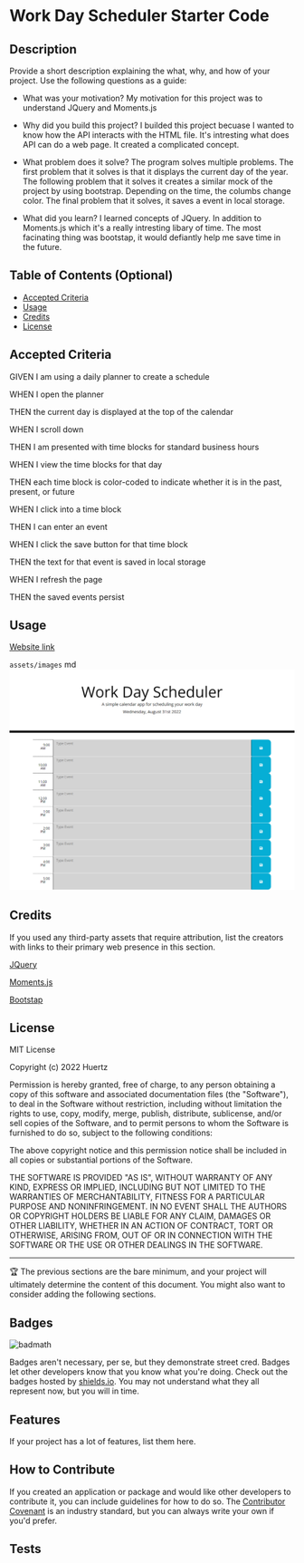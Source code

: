 # Work Day Scheduler Starter Code

## Description

Provide a short description explaining the what, why, and how of your project. Use the following questions as a guide:

- What was your motivation? 
My motivation for this project was to understand JQuery and Moments.js

- Why did you build this project? 
I builded this project becuase I wanted to know how the API interacts with the HTML file. It's intresting what does API can do a web page. It created a complicated concept. 

- What problem does it solve?
The program solves multiple problems. The first problem that it solves is that it displays the current day of the year. The following problem that it solves it creates a similar mock of the project by using bootstrap. Depending on the time, the columbs change color. The final problem that it solves, it saves a event in local storage.   

- What did you learn?
I learned concepts of JQuery. In addition to Moments.js which it's a really intresting libary of time. The most facinating thing was bootstap, it would defiantly help me save time in the future. 

## Table of Contents (Optional)


- [Accepted Criteria](#criteria)
- [Usage](#usage)
- [Credits](#credits)
- [License](#license)

## Accepted Criteria

GIVEN I am using a daily planner to create a schedule

WHEN I open the planner

THEN the current day is displayed at the top of the calendar

WHEN I scroll down

THEN I am presented with time blocks for standard business hours

WHEN I view the time blocks for that day

THEN each time block is color-coded to indicate whether it is in the past, present, or future

WHEN I click into a time block

THEN I can enter an event

WHEN I click the save button for that time block

THEN the text for that event is saved in local storage

WHEN I refresh the page

THEN the saved events persist

## Usage

  [Website link](https://huertz.github.io/calendario/)

  `assets/images`
   md ![alt text](./assets/images/Work-Day-Scheduler.png)

## Credits

If you used any third-party assets that require attribution, list the creators with links to their primary web presence in this section.

[JQuery](https://jquery.com/)

[Moments.js](https://momentjs.com/docs/#/get-set/hour/)

[Bootstap](https://getbootstrap.com/)


## License

MIT License

Copyright (c) 2022 Huertz

Permission is hereby granted, free of charge, to any person obtaining a copy
of this software and associated documentation files (the "Software"), to deal
in the Software without restriction, including without limitation the rights
to use, copy, modify, merge, publish, distribute, sublicense, and/or sell
copies of the Software, and to permit persons to whom the Software is
furnished to do so, subject to the following conditions:

The above copyright notice and this permission notice shall be included in all
copies or substantial portions of the Software.

THE SOFTWARE IS PROVIDED "AS IS", WITHOUT WARRANTY OF ANY KIND, EXPRESS OR
IMPLIED, INCLUDING BUT NOT LIMITED TO THE WARRANTIES OF MERCHANTABILITY,
FITNESS FOR A PARTICULAR PURPOSE AND NONINFRINGEMENT. IN NO EVENT SHALL THE
AUTHORS OR COPYRIGHT HOLDERS BE LIABLE FOR ANY CLAIM, DAMAGES OR OTHER
LIABILITY, WHETHER IN AN ACTION OF CONTRACT, TORT OR OTHERWISE, ARISING FROM,
OUT OF OR IN CONNECTION WITH THE SOFTWARE OR THE USE OR OTHER DEALINGS IN THE
SOFTWARE.

---

🏆 The previous sections are the bare minimum, and your project will ultimately determine the content of this document. You might also want to consider adding the following sections.

## Badges

![badmath](https://img.shields.io/github/languages/top/lernantino/badmath)

Badges aren't necessary, per se, but they demonstrate street cred. Badges let other developers know that you know what you're doing. Check out the badges hosted by [shields.io](https://shields.io/). You may not understand what they all represent now, but you will in time.

## Features

If your project has a lot of features, list them here.

## How to Contribute

If you created an application or package and would like other developers to contribute it, you can include guidelines for how to do so. The [Contributor Covenant](https://www.contributor-covenant.org/) is an industry standard, but you can always write your own if you'd prefer.

## Tests
